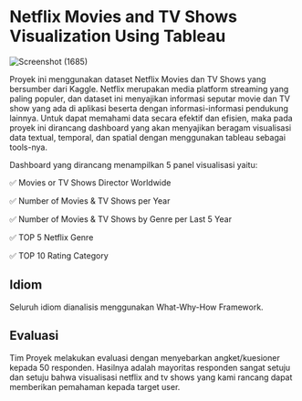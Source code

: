 # Netflix Movies and TV Shows Visualization Using Tableau

![Screenshot (1685)](https://user-images.githubusercontent.com/60679851/144403723-4ae5c683-32b0-4ec7-bb4f-c5edfba57db6.png)

Proyek ini menggunakan dataset Netflix Movies dan TV Shows yang bersumber dari Kaggle. Netflix merupakan media platform streaming yang paling populer, dan dataset ini menyajikan informasi seputar movie dan TV show yang ada di aplikasi beserta dengan informasi-informasi pendukung lainnya. Untuk dapat memahami data secara efektif dan efisien, maka pada proyek ini dirancang dashboard yang akan menyajikan beragam visualisasi data textual, temporal, dan spatial dengan menggunakan tableau sebagai tools-nya.

Dashboard yang dirancang menampilkan 5 panel visualisasi yaitu:
<p> ✅ Movies or TV Shows Director Worldwide </p>
<p> ✅ Number of Movies & TV Shows per Year </p>
<p> ✅ Number of Movies & TV Shows by Genre per Last 5 Year </p>
<p> ✅ TOP 5 Netflix Genre </p>
<p> ✅ TOP 10 Rating Category </p>

## Idiom
Seluruh idiom dianalisis menggunakan What-Why-How Framework. 

## Evaluasi 
Tim Proyek melakukan evaluasi dengan menyebarkan angket/kuesioner kepada 50 responden. Hasilnya adalah mayoritas responden sangat setuju dan setuju bahwa visualisasi netflix and tv shows yang kami rancang dapat memberikan pemahaman kepada target user.
